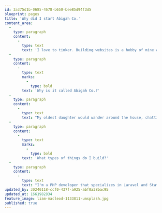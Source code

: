 ```yaml
---
id: 3a375d1b-0685-4678-b650-bee85d94f3d5
blueprint: pages
title: 'Why did I start Abigah Co.'
content_area:
  -
    type: paragraph
    content:
      -
        type: text
        text: 'I love to tinker. Building websites is a hobby of mine and for years I would build sites for free for friends and others. A few years ago, I changed my position at Power to Change to allow me to have a side-business to help feed my family.'
  -
    type: paragraph
    content:
      -
        type: text
        marks:
          -
            type: bold
        text: 'Why is it called Abigah Co.?'
  -
    type: paragraph
    content:
      -
        type: text
        text: "My oldest daughter would wander around the house, chatting away and was so proud of herself when she put together her first multi-syllable word. It sounded something like \"abigah\_or abijah\". At the time, I thought it would be neat name for a business so I bought the domain name. Five years later, I was able to register the name and it became my business name."
  -
    type: paragraph
    content:
      -
        type: text
        marks:
          -
            type: bold
        text: 'What types of things do I build?'
  -
    type: paragraph
    content:
      -
        type: text
        text: "I'm a PHP developer that specializes in Laravel and Statamic projects. I'm getting into javascript, mostly Vue. Like the above photo, the internet is full of information screaming for attention. My job is to help your brand stand out."
updated_by: 30240118-ccf0-437f-a925-abf0a38bac95
updated_at: 1661982834
feature_image: liam-macleod-1133811-unsplash.jpg
published: true
---
```

